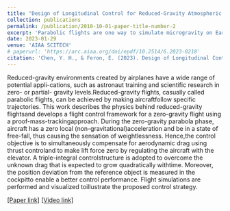 ```yaml
---
title: "Design of Longitudinal Control for Reduced-Gravity Atmospheric Flights"
collection: publications
permalink: /publication/2010-10-01-paper-title-number-2
excerpt: 'Parabolic flights are one way to simulate microgravity on Earth, which can be achieved by making aircraft follow specific flight trajectories. This work describes a kinematic and dynamic analysis of general partial gravity cases and develops a flight control framework for a zero-gravity flight using a proof-mass-tracking approach. A triple-integral control structure is adopted to overcome unknown, quadratically increasing drag. Furthermore, to avoid the non-minimum phase characteristics of aircraft longitudinal dynamics, the position deviation from the inertial reference is redefined such that the closed-loop system is minimum phase.'
date: 2023-01-29
venue: 'AIAA SCITECH'
# paperurl: 'https://arc.aiaa.org/doi/epdf/10.2514/6.2023-0218'
citation: 'Chen, Y. H., & Feron, E. (2023). Design of Longitudinal Control for Reduced-Gravity Atmospheric Flights. In AIAA SCITECH 2023 Forum (p. 0218). [[Download paper here]](http://yi-hsuan-chen.github.io/files/chen-feron-2023-design-of-longitudinal-control-for-reduced-gravity-atmospheric-flights.pdf)'
---
```

Reduced-gravity environments created by airplanes have a wide range of potential appli-cations, such as astronaut training and scientific research in zero- or partial- gravity levels.Reduced-gravity flights, casually called parabolic flights, can be achieved by making aircraftfollow specific trajectories. This work describes the physics behind reduced-gravity flightsand develops a flight control framework for a zero-gravity flight using a proof-mass-trackingapproach. During the zero-gravity parabola phase, aircraft has a zero local (non-gravitational)acceleration and be in a state of free-fall, thus causing the sensation of weightlessness. Hence,the control objective is to simultaneously compensate for aerodynamic drag using thrust controland to make lift force zero by regulating the aircraft with the elevator. A triple-integral controlstructure is adopted to overcome the unknown drag that is expected to grow quadratically withtime. Moreover, the position deviation from the reference object is measured in the cockpitto enable a better control performance. Flight simulations are performed and visualized toillustrate the proposed control strategy.

[[Paper link]](http://yi-hsuan-chen.github.io/files/chen-feron-2023-design-of-longitudinal-control-for-reduced-gravity-atmospheric-flights.pdf) [[Video link]](https://www.youtube.com/watch?v=94dRG9IPGZg)

<!-- Recommended citation: **Chen, Y. H.**, & Feron, E. (2023). Design of Longitudinal Control for Reduced-Gravity Atmospheric Flights. In AIAA SCITECH 2023 Forum (p. 0218). -->